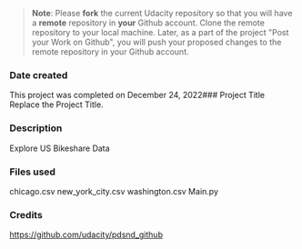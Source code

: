 >**Note**: Please **fork** the current Udacity repository so that you will have a **remote** repository in **your** Github account. Clone the remote repository to your local machine. Later, as a part of the project "Post your Work on Github", you will push your proposed changes to the remote repository in your Github account.

### Date created
This project was completed on December 24, 2022### Project Title
Replace the Project Title.

### Description
Explore US Bikeshare Data

### Files used
chicago.csv
new_york_city.csv
washington.csv
Main.py
### Credits
https://github.com/udacity/pdsnd_github
